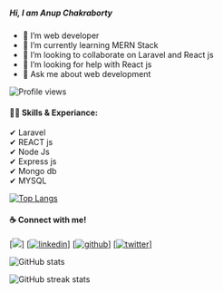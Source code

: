 ##### Hi, I am Anup Chakraborty

- 🔭 I’m web developer 
- 🌱 I’m currently learning MERN Stack 
- 👯 I’m looking to collaborate on Laravel and React js 
- 🤔 I’m looking for help with React js 
- 💬 Ask me about web development 

![Profile views](https://gpvc.arturio.dev/anupchakraborty)  

#### 👨‍💻 Skills & Experiance:
✔ Laravel<br/>
✔ REACT  js<br/>
✔ Node Js<br/>
✔ Express js<br/>
✔ Mongo db<br/>
✔ MYSQL<br/>


[![Top Langs](https://github-readme-stats.vercel.app/api/top-langs/?username=anupchakraborty&layout=compact)](https://github.com/anuraghazra/github-readme-stats)

#### ☕ Connect with me!
<a href="https://www.facebook.com/anup.chakroborty.9889">[<img src='https://camo.githubusercontent.com/2d1ffa69dd491ebeca01b2098cf8233dd09950ff5895abccd5b455ca442abc59/68747470733a2f2f696d672e736869656c64732e696f2f62616467652f46616365626f6f6b2d3138373746323f7374796c653d666f722d7468652d6261646765266c6f676f3d66616365626f6f6b266c6f676f436f6c6f723d7768697465'>]</a>
<a href="https://www.linkedin.com/in/anup-chakraborty-929240154/">[<img 
src='https://camo.githubusercontent.com/a80d00f23720d0bc9f55481cfcd77ab79e141606829cf16ec43f8cacc7741e46/68747470733a2f2f696d672e736869656c64732e696f2f62616467652f4c696e6b6564496e2d3030373742353f7374796c653d666f722d7468652d6261646765266c6f676f3d6c696e6b6564696e266c6f676f436f6c6f723d7768697465' alt='linkedin'>]</a>
<a href="https://github.com/anupchakraborty">[<img 
src='https://camo.githubusercontent.com/bd2bd127c104ba5c98bb12c70801b075aee1f040009089510f69554300e7ff41/68747470733a2f2f696d672e736869656c64732e696f2f62616467652f4769742d4630353033323f7374796c653d666f722d7468652d6261646765266c6f676f3d676974266c6f676f436f6c6f723d7768697465' alt='github'>]</a>
<a href="https://twitter.com/AnupAtu">[<img 
src='https://camo.githubusercontent.com/5d03c86f6a75f7cbe80d135d9162fbf6dc46a31253cf30a8e9bb8279b4d574d3/68747470733a2f2f696d672e736869656c64732e696f2f62616467652f547769747465722d3144413146323f7374796c653d666f722d7468652d6261646765266c6f676f3d74776974746572266c6f676f436f6c6f723d7768697465' alt='twitter'>]</a>


![GitHub stats](https://github-readme-stats.vercel.app/api?username=anupchakraborty&show_icons=true)  

![GitHub streak stats](https://github-readme-streak-stats.herokuapp.com/?user=anupchakraborty)  


